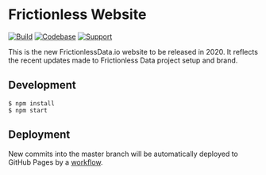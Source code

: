 # Frictionless Website

[![Build](https://img.shields.io/github/workflow/status/frictionlessdata/website/general/main)](https://github.com/frictionlessdata/website/actions)
[![Codebase](https://img.shields.io/badge/codebase-github-brightgreen)](https://github.com/frictionlessdata/website)
[![Support](https://img.shields.io/badge/support-slack-brightgreen)](https://frictionlessdata.slack.com/messages/general)

This is the new FrictionlessData.io website to be released in 2020. It reflects the recent updates made to Frictionless Data project setup and brand.

## Development

```console
$ npm install
$ npm start
```

## Deployment

New commits into the master branch will be automatically deployed to GitHub Pages by a [workflow](.github/workflows/main.yml).
